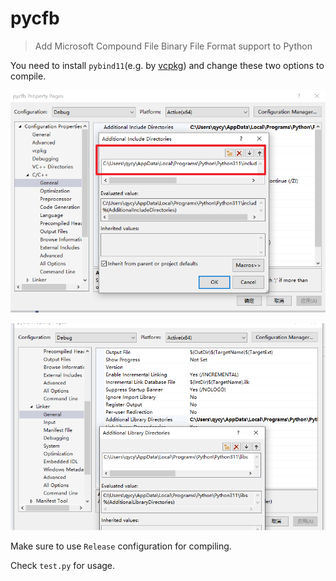 # pycfb
> Add Microsoft Compound File Binary File Format support to Python

You need to install `pybind11`(e.g. by [vcpkg](https://github.com/microsoft/vcpkg)) and change these two options to compile.

![Include Directory](image.png)

![Link Directory](image-1.png)

Make sure to use `Release` configuration for compiling.

Check `test.py` for usage.